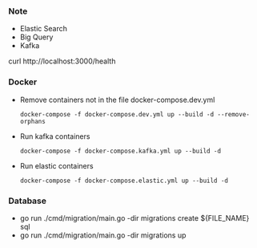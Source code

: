 ### Note
- Elastic Search
- Big Query 
- Kafka

curl http://localhost:3000/health

### Docker
- Remove containers not in the file docker-compose.dev.yml
  ```
  docker-compose -f docker-compose.dev.yml up --build -d --remove-orphans 
  ```
- Run kafka containers
  ```
  docker-compose -f docker-compose.kafka.yml up --build -d
  ```
- Run elastic containers
  ```
  docker-compose -f docker-compose.elastic.yml up --build -d
  ```

### Database
- go run ./cmd/migration/main.go -dir migrations create ${FILE_NAME} sql
- go run ./cmd/migration/main.go -dir migrations up